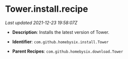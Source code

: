 # Tower.install.recipe

_Last updated 2021-12-23 19:58:07Z_

- **Description**: Installs the latest version of Tower.

- **Identifier**: `com.github.homebysix.install.Tower`

- **Parent Recipes**: `com.github.homebysix.download.Tower`